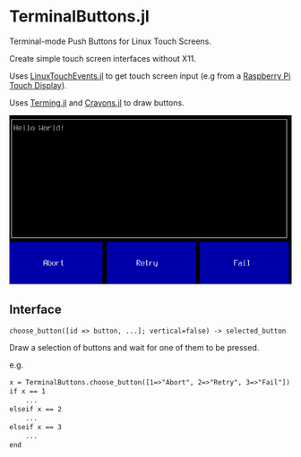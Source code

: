 # TerminalButtons.jl

Terminal-mode Push Buttons for Linux Touch Screens.

Create simple touch screen interfaces without X11.

Uses [LinuxTouchEvents.jl](https://github.com/notinaboat/LinuxTouchEvents.jl) to get touch screen input (e.g from a [Raspberry Pi Touch Display](https://www.raspberrypi.org/documentation/hardware/display/README.md)).

Uses [Terming.jl](https://github.com/foldfelis/Terming.jl) and [Crayons.jl](https://github.com/KristofferC/Crayons.jl) to draw buttons.

![](buttons.png)


## Interface


```
choose_button([id => button, ...]; vertical=false) -> selected_button
```

Draw a selection of buttons and wait for one of them to be pressed.

e.g.

```
x = TerminalButtons.choose_button([1=>"Abort", 2=>"Retry", 3=>"Fail"])
if x == 1
    ...
elseif x == 2
    ...
elseif x == 3
    ...
end
```

